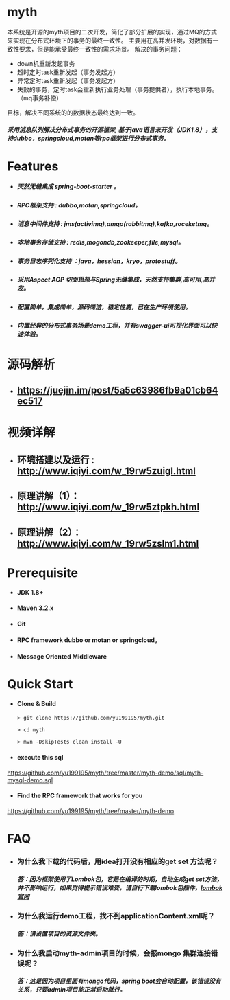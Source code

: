 myth  
================

本系统是开源的myth项目的二次开发，简化了部分扩展的实现，通过MQ的方式来实现在分布式环境下的事务的最终一致性。
主要用在高并发环境，对数据有一致性要求，但是能承受最终一致性的需求场景。
解决的事务问题：
- down机重新发起事务
- 超时定时task重新发起（事务发起方）
- 异常定时task重新发起（事务发起方）
- 失败的事务，定时task会重新执行业务处理（事务提供者），执行本地事务。（mq事务补偿）

目标，解决不同系统的的数据状态最终达到一致。

#####  采用消息队列解决分布式事务的开源框架, 基于java语言来开发（JDK1.8），支持dubbo，springcloud,motan等rpc框架进行分布式事务。

#  Features

  * ##### 天然无缝集成 spring-boot-starter 。
  
  * ##### RPC框架支持 : dubbo,motan,springcloud。

  * ##### 消息中间件支持 : jms(activimq),amqp(rabbitmq),kafka,roceketmq。

  * ##### 本地事务存储支持 : redis,mogondb,zookeeper,file,mysql。

  * ##### 事务日志序列化支持 ：java，hessian，kryo，protostuff。

  * ##### 采用Aspect AOP 切面思想与Spring无缝集成，天然支持集群,高可用,高并发。

  * #####  配置简单，集成简单，源码简洁，稳定性高，已在生产环境使用。

  * ##### 内置经典的分布式事务场景demo工程，并有swagger-ui可视化界面可以快速体验。


#  源码解析

  * ## https://juejin.im/post/5a5c63986fb9a01cb64ec517 
  
#  视频详解

  * ## 环境搭建以及运行 : http://www.iqiyi.com/w_19rw5zuigl.html
  * ## 原理讲解（1）：http://www.iqiyi.com/w_19rw5ztpkh.html
  * ## 原理讲解（2）：http://www.iqiyi.com/w_19rw5zslm1.html
  


# Prerequisite

  *   #### JDK 1.8+

  *   #### Maven 3.2.x

  *   #### Git

  *   ####  RPC framework dubbo or motan or springcloud。

  *   #### Message Oriented Middleware


# Quick Start

* #### Clone & Build
   ```
   > git clone https://github.com/yu199195/myth.git

   > cd myth

   > mvn -DskipTests clean install -U
   ```

* #### execute this sql       
 https://github.com/yu199195/myth/tree/master/myth-demo/sql/myth-mysql-demo.sql

* #### Find the RPC framework that works for you
 https://github.com/yu199195/myth/tree/master/myth-demo

# FAQ

* ### 为什么我下载的代码后，用idea打开没有相应的get set 方法呢？
   ##### 答：因为框架使用了Lombok包，它是在编译的时期，自动生成get set方法，并不影响运行，如果觉得提示错误难受，请自行下载lombok包插件，[lombok官网](http://projectlombok.org/)

* ### 为什么我运行demo工程，找不到applicationContent.xml呢？
  ##### 答：请设置项目的资源文件夹。
  
* ### 为什么我启动myth-admin项目的时候，会报mongo 集群连接错误呢？
  ##### 答：这是因为项目里面有mongo代码，spring boot会自动配置，该错误没有关系，只要admin项目能正常启动就行。
